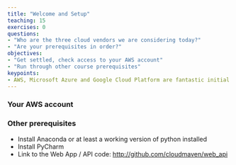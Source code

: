 ```yaml
---
title: "Welcome and Setup"
teaching: 15
exercises: 0
questions:
- "Who are the three cloud vendors we are considering today?"
- "Are your prerequisites in order?"
objectives:
- "Get settled, check access to your AWS account"
- "Run through other course prerequisites"
keypoints:
- AWS, Microsoft Azure and Google Cloud Platform are fantastic initial public cloud resources.
---
```


### Your AWS account

### Other prerequisites

- Install Anaconda or at least a working version of python installed 
- Install PyCharm 
- Link to the Web App / API code: http://github.com/cloudmaven/web_api
